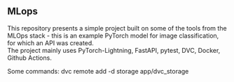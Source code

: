 ## MLops
This repository presents a simple project built on some of the tools from the MLOps stack - this is an example PyTorch model for image classification, for which an API was created. \
The project mainly uses PyTorch-Lightning, FastAPI, pytest, DVC, Docker, Github Actions.

Some commands:
dvc remote add -d storage app/dvc_storage